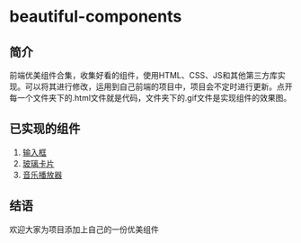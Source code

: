 # beautiful-components

## 简介

前端优美组件合集，收集好看的组件，使用HTML、CSS、JS和其他第三方库实现。可以将其进行修改，运用到自己前端的项目中，项目会不定时进行更新。点开每一个文件夹下的.html文件就是代码，文件夹下的.gif文件是实现组件的效果图。

## 已实现的组件

1. [输入框](https://github.com/zhangb-top/beautiful-components/tree/main/01-%E8%BE%93%E5%85%A5%E6%A1%86)
2. [玻璃卡片](https://github.com/zhangb-top/beautiful-components/tree/main/02-%E7%8E%BB%E7%92%83%E5%8D%A1%E7%89%87)
2. [音乐播放器](https://github.com/zhangb-top/beautiful-components/tree/main/03-%E9%9F%B3%E4%B9%90%E6%92%AD%E6%94%BE%E5%99%A8)

## 结语

欢迎大家为项目添加上自己的一份优美组件
